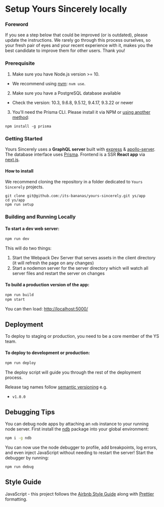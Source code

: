 # Setup Yours Sincerely locally

### Foreword

If you see a step below that could be improved (or is outdated), please update the instructions. We rarely go through this process ourselves, so your fresh pair of eyes and your recent experience with it, makes you the best candidate to improve them for other users. Thank you!

### Prerequisite

1. Make sure you have Node.js version >= 10.

- We recommend using [nvm](https://github.com/creationix/nvm): `nvm use`.

2. Make sure you have a PostgreSQL database available

- Check the version: 10.3, 9.6.8, 9.5.12, 9.4.17, 9.3.22 or newer

3. You'll need the Prisma CLI. Please install it via NPM or [using another method](https://www.prisma.io/docs/prisma-cli-and-configuration/using-the-prisma-cli-alx4/#installation):

```
npm install -g prisma
```

### Getting Started

Yours Sincerely uses a **GraphQL server** built with [express](https://github.com/expressjs/express) & [apollo-server](https://github.com/apollographql/apollo-server). The database interface uses [Prisma](https://github.com/prisma/prisma). Frontend is a SSR **React app** via [next.js](https://github.com/zeit/next.js).

#### How to install

We recommend cloning the repository in a folder dedicated to `Yours Sincerely` projects.

```
git clone git@github.com:/its-bananas/yours-sincerely.git ys/app
cd ys/app
npm run setup
```

### Building and Running Locally

#### To start a dev web server:

```bash
npm run dev
```

This will do two things:

1.  Start the Webpack Dev Server that serves assets in the client directory (it will refresh the page on any changes)
2.  Start a nodemon server for the server directory which will watch all server files and restart the server on changes

#### To build a production version of the app:

```bash
npm run build
npm start
```

You can then load: [http://localhost:5000/](http://localhost:5000/)

## Deployment

To deploy to staging or production, you need to be a core member of the YS team.

#### To deploy to development or production:

```bash
npm run deploy
```

The deploy script will guide you through the rest of the deployment process.

Release tag names follow [semantic versioning](http://semver.org/) e.g.

- `v1.0.0`

## Debugging Tips

You can debug node apps by attaching an `ndb` instance to your running node server. First install the
[ndb](https://www.npmjs.com/package/ndb) package into your global environment:

```bash
npm i -g ndb
```

You can now use the node debugger to profile, add breakpoints, log errors, and even inject JavaScript
without needing to restart the server! Start the debugger by running:

```bash
npm run debug
```

## Style Guide

JavaScript - this project follows the [Airbnb Style Guide](https://github.com/airbnb/javascript) along with [Prettier](https://prettier.io/) formatting.
